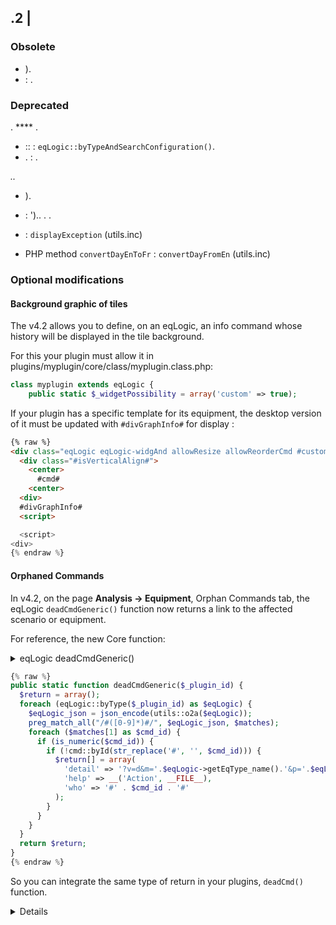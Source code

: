 ## .2 | 


### Obsolete

- ).
-  : .

### Deprecated

. **** .

- :: : `eqLogic::byTypeAndSearchConfiguration()`.
- . : .

*..*

- ).
-  : ').. . .

-  : `displayException` (utils.inc)
- PHP method `convertDayEnToFr` : `convertDayFromEn` (utils.inc)


### Optional modifications

#### Background graphic of tiles

The v4.2 allows you to define, on an eqLogic, an info command whose history will be displayed in the tile background.

For this your plugin must allow it in plugins/myplugin/core/class/myplugin.class.php:

```php
class myplugin extends eqLogic {
    public static $_widgetPossibility = array('custom' => true);
```

If your plugin has a specific template for its equipment, the desktop version of it must be updated with `#divGraphInfo#` for display :

```html
{% raw %}
<div class="eqLogic eqLogic-widgAnd allowResize allowReorderCmd #custom_layout# #eqLogic_class# #class#" data-eqType="#eqType#" data-eqLogic_id="#id#" data-eqLogic_uid="#uid#" data-version="#version#" data-translate-category="#translate_category#" data-category="#category#" data-tags="#tags#" style="width: #width#;height: #height#;#style#">
  <div class="#isVerticalAlign#">
    <center>
      #cmd#
    <center>
  <div>
  #divGraphInfo#
  <script>

  <script>
<div>
{% endraw %}
```


#### Orphaned Commands

In v4.2, on the page **Analysis → Equipment**, Orphan Commands tab, the eqLogic `deadCmdGeneric()` function now returns a link to the affected scenario or equipment.

For reference, the new Core function:

<details>

  <summary markdown="span">eqLogic deadCmdGeneric()<summary>

  ~~~ php
  {% raw %}
  public static function deadCmdGeneric($_plugin_id) {
    $return = array();
    foreach (eqLogic::byType($_plugin_id) as $eqLogic) {
      $eqLogic_json = json_encode(utils::o2a($eqLogic));
      preg_match_all("/#([0-9]*)#/", $eqLogic_json, $matches);
      foreach ($matches[1] as $cmd_id) {
        if (is_numeric($cmd_id)) {
          if (!cmd::byId(str_replace('#', '', $cmd_id))) {
            $return[] = array(
              'detail' => '?v=d&m='.$eqLogic->getEqType_name().'&p='.$eqLogic->getEqType_name().'&id='.$eqLogic->getId().'">'.$eqLogic->getHumanName().'>',
              'help' => __('Action', __FILE__),
              'who' => '#' . $cmd_id . '#'
            );
          }
        }
      }
    }
    return $return;
  }
  {% endraw %}
  ~~~

  So you can integrate the same type of return in your plugins, `deadCmd()` function.

<details>

#### Support for table display in a plugin

Since version 4.2 of the Core, a table mode display is offered on the pages *Objects* *Scenarios* *Interactions* *Widgets* And *Plugins*.

This feature is entirely CSS based and does not require any changes to any DOM elements, other than adding the button to the right of the search to toggle between table and normal mode.

On most plugins, the Core will be able to handle this functionality. However, it was not integrated by default because several plugins do not use *display card* standard, and the Core cannot then manage the display, depending on the plugin.

So this needs to be tested and integrated for each plugin. Several cases possible :

  - You do not integrate the button : Your plugin will not offer this mode.
  - You integrate the button, and the display is well managed : Nothing more to do.
  - You integrate the button, but the display is not well managed : Get inspired by Core 4 CSS.2 to make your own CSS.

In any case, the table mode toggle button is embedded with the CSS class `hidden` and is therefore hidden. So it won't be visible on pre-4 Cores.2 not having this option.


##### Add the button to the right of the search field :

Simply add this button to the right of the search field on your page `myplugin/desktop/php/myplugin.php` :

`<a class="btn roundedRight hidden" id="bt_pluginDisplayAsTable" data-coreSupport="1" data-state="0"><i class="fas fa-grip-lines"></i></a> `

<details>

  <summary markdown="span">Par exemple :<summary>

  ~~~ html
  {% raw %}
  <legend><i class="fa fa-table"><i> {{Mes Equipemnts}}<legend>
  <div class="input-group" style="margin-bottom:5px;">
    <input class="form-control roundedLeft" placeholder="{{Rechercher}}" id="in_searchEqlogic">
    <div class="input-group-btn">
      <a id="bt_resetObjectSearch" class="btn" style="width:30px"><i class="fas fa-times"><i>
      <a><a class="btn roundedRight hidden" id="bt_pluginDisplayAsTable" data-coreSupport="1" data-state="0"><i class="fas fa-grip-lines"><i><a>
    <div>
  <div>
  {% endraw %}
  ~~~

<details>

Test the display on a Core v4.2. If all goes well, it's over !

##### If non-standard display of eqlogics :

Setting *data-coreSupport* at 0 :

`<a class="btn roundedRight hidden" id="bt_pluginDisplayAsTable" data-coreSupport="0" data-state="0"><i class="fas fa-grip-lines"></i></a> `

- Manage your own css class, other than ".displayAsTable". Place the css file in `myplugin/desktop/css/myplugin.css` then import it from desktop/php like this :

  `include_file('desktop', 'myplugin', 'css', 'myplugin');`

- Handle the button event :

<details>

  <summary markdown="span"> d'event js<summary>

  ~~~ js
  {% raw %}
  $('#bt_pluginDisplayAsTable').off('click').on('click', function () {
    $('#bt_pluginDisplayAsTable[data-coreSupport="1"]').off('click').on('click', function () {
      if ($(this).data('state') == "0") {
        $(this).data('state', '1').addClass('active')
        setCookie('jeedom_displayAsTable', 'true', 2)
        $('.eqLogicDisplayCard').addClass('displayAsTable')
        $('.eqLogicDisplayCard .hiddenAsCard').removeClass('hidden')
        $('.eqLogicThumbnailContainer').first().addClass('containerAsTable')
      } else {
        $(this).data('state', '0').removeClass('active')
        setCookie('jeedom_displayAsTable', 'false', 2)
        $('.eqLogicDisplayCard').removeClass('displayAsTable')
        $('.eqLogicDisplayCard .hiddenAsCard').addClass('hidden')
        $('.eqLogicThumbnailContainer').first().removeClass('containerAsTable')
      }
    })
  })
  {% endraw %}
  ~~~

<details>

##### For reference, the plugin's js.template :

<details>

  <summary markdown="span">plugin.template js<summary>

  ~~~ js
  {% raw %}
  //displayAsTable if plugin support it:
  if ($('#bt_pluginDisplayAsTable').length) {
    $('#bt_pluginDisplayAsTable').removeClass('hidden') Not shown on previous core versions
    ' || .theme_displayAsTable == 1) {
      $('#bt_pluginDisplayAsTable').data('state', '1').addClass('active')
      if ($('#bt_pluginDisplayAsTable[data-coreSupport="1"]').length) {
        $('.eqLogicDisplayCard').addClass('displayAsTable')
        $('.eqLogicDisplayCard .hiddenAsCard').removeClass('hidden')
        $('.eqLogicThumbnailContainer').first().addClass('containerAsTable')
      }
    }
    //core event:
    $('#bt_pluginDisplayAsTable[data-coreSupport="1"]').off('click').on('click', function () {
      if ($(this).data('state') == "0") {
        $(this).data('state', '1').addClass('active')
        setCookie('jeedom_displayAsTable', 'true', 2)
        $('.eqLogicDisplayCard').addClass('displayAsTable')
        $('.eqLogicDisplayCard .hiddenAsCard').removeClass('hidden')
        $('.eqLogicThumbnailContainer').first().addClass('containerAsTable')
      } else {
        $(this).data('state', '0').removeClass('active')
        setCookie('jeedom_displayAsTable', 'false', 2)
        $('.eqLogicDisplayCard').removeClass('displayAsTable')
        $('.eqLogicDisplayCard .hiddenAsCard').addClass('hidden')
        $('.eqLogicThumbnailContainer').first().removeClass('containerAsTable')
      }
    })
  }
  {% endraw %}
  ~~~

<details>

You can also take inspiration from Core CSS :

- File `desktop/css/desktop.main.* __________________displayAsTable *

##### 

 *display card* . 

.

 *display card* .

<details>

  <summary markdown="span">Par exemple :<summary>

  ~~~ php
  {% raw %}
  <div class="eqLogicThumbnailContainer">
    <?php
      ) {
        $div = '';
        $opacity = ($eqLogic->getIsEnable()) ? '' : 'disableCard';
        $div .= '<div class="eqLogicDisplayCard cursor '.$opacity.'" data-eqLogic_id="' . $eqLogic->getId() . '">';
        $div .= '<img src="' . $plugin->getPathImgIcon() . '">';
        $div .= '<br>';
        $div .= '<span class="name">' . $eqLogic->getHumanName(true, true) . '<span>';
        $div .= '<span class="hidden hiddenAsCard displayTableRight">'.$eqLogic->getConfiguration('autorefresh').' | '.$eqLogic->getConfiguration('loglasttime').'h<span>';
        $div .= '<div>';
        
      }
    ?>
  <div>
  {% endraw %}
  ~~~

<details>

 **) . ..

.


#### 

..

 ****, . . .. .

- .
-  **.
-  **.

<details>

  <summary markdown="span"> de code de WidgAnd avec template<summary>

  ~~~ html
  <div class="cmd cmd-widget" ...>
    <div class="title #hide_name#">
      <div class="cmdName">#name_display#<div>
    <div>
    <div>
      ...
    <div>
    <template>
      <div>color : rgb(20,20,20) ({{couleur d'arrière plan}})<div>
      <div>color_switch : rgb(230,230,230) ({{couleur de la pastille}})<div>
    <template>
    <script>
    <script>
  <div>
  ~~~

<details>

#### 

. [](https:refreshless.comnouislider). .  **  !

.

>  : . **** !

 :

```js
 !== 'undefined') {
  ')
} else {
  ')
}
```

#### 

..

.

 : 
 : 

> .

 :

```html
<div class="content-xs">
    <span class="cmdName #hide_name#">#name_display#<span> <strong class="state"><strong>
    {{}}
  <div>
  <template>
    <div>param : {{}}.<div>
  <template>
  <script>
```

```json
  {
    "": {
      "": "",
      "": ""
    },
    "": {
      "": "",
      "": ""
    },
    "": {
      "": "",
      "": ""
    }
  }
```

> . .


#### 

.. .

.

. . .).

:

```php

{
    *     * ************************************************** *
    public static $_widgetPossibility = array('custom' => true);

    ()
    {
        $generics = array(
            '
                '),
                '
                ' ' ...
                '',
                '')
            ),
            '(
                '),
                '
                '),
                '',
                '')
            )
        );
        
    }

```

 :

- .
- .

>  :  [](https:github.comjeedomcoreblobalphacoreconfigjeedom.config.php), .